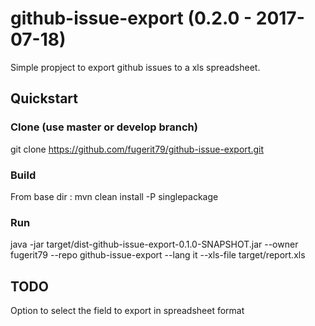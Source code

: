 # github-issue-export (0.2.0 - 2017-07-18)

Simple propject to export github issues to a xls spreadsheet.

## Quickstart

### Clone (use master or develop branch)
git clone https://github.com/fugerit79/github-issue-export.git

### Build
From base dir : 
mvn clean install -P singlepackage

### Run
java -jar target/dist-github-issue-export-0.1.0-SNAPSHOT.jar --owner fugerit79 --repo github-issue-export --lang it --xls-file target/report.xls


## TODO
Option to select the field to export in spreadsheet format
